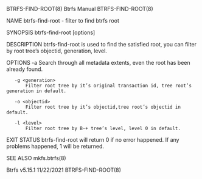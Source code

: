 BTRFS-FIND-ROOT(8)                                                                     Btrfs Manual                                                                     BTRFS-FIND-ROOT(8)

NAME
       btrfs-find-root - filter to find btrfs root

SYNOPSIS
       btrfs-find-root [options] <device>

DESCRIPTION
       btrfs-find-root is used to find the satisfied root, you can filter by root tree’s objectid, generation, level.

OPTIONS
       -a
           Search through all metadata extents, even the root has been already found.

       -g <generation>
           Filter root tree by it’s original transaction id, tree root’s generation in default.

       -o <objectid>
           Filter root tree by it’s objectid,tree root’s objectid in default.

       -l <level>
           Filter root tree by B-+ tree’s level, level 0 in default.

EXIT STATUS
       btrfs-find-root will return 0 if no error happened. If any problems happened, 1 will be returned.

SEE ALSO
       mkfs.btrfs(8)

Btrfs v5.15.1                                                                           11/22/2021                                                                      BTRFS-FIND-ROOT(8)
